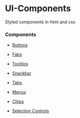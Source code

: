 # UI-Components
Styled components in html and css

### Components

- [Buttons](https://utpl-rank.github.io/UI-Components/components/buttons/)

- [Fabs](https://utpl-rank.github.io/UI-Components/components/fabs/)

- [Tooltips](https://utpl-rank.github.io/UI-Components/components/Tooltips/)

- [Snackbar](https://utpl-rank.github.io/UI-Components/components/Snackbar/)

- [Tabs](https://utpl-rank.github.io/UI-Components/components/tabs/)

- [Menus](https://utpl-rank.github.io/UI-Components/components/menus/)

- [Chips](https://utpl-rank.github.io/UI-Components/components/chips/)

- [Selection Controls]()